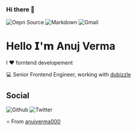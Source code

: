 ### Hi there 👋

![Oepn Source](https://img.shields.io/badge/Open%20Source-green)
![Markdown](https://img.shields.io/badge/Made%20with-Markdown-orange)
![Gmail](https://img.shields.io/badge/email-anujverma000@gmail.com-red)

# Hello 𝗜'𝗺 Anuj Verma
I :heart: forntend developement

:computer: Senior Frontend Engineer, working with [dubizzle](http://dubai.dubizzle.com)


## Social
![Github](https://img.shields.io/github/followers/anujverma000?style=social)
![Twitter](https://img.shields.io/twitter/follow/anujverma000?style=social)


⭐️ From [anujverma000](https://github.com/anujverma000)
